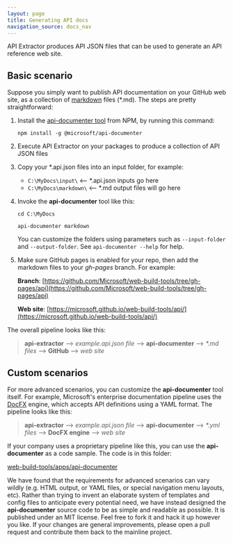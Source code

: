 ```yaml
---
layout: page
title: Generating API docs
navigation_source: docs_nav
---
```



API Extractor produces API JSON files that can be used to generate an API reference web site.

## Basic scenario

Suppose you simply want to publish API documentation on your GitHub web site, as a collection of [markdown](https://en.wikipedia.org/wiki/Markdown) files (*.md). The steps are pretty straightforward:

1. Install the [api-documenter tool](https://www.npmjs.com/package/@microsoft/api-documenter) from NPM, by running this command:

    ```
    npm install -g @microsoft/api-documenter
    ```

2. Execute API Extractor on your packages to produce a collection of API JSON files

3. Copy your *.api.json files into an input folder, for example:

   - `C:\MyDocs\input\`      <-- *.api.json inputs go here
   - `C:\MyDocs\markdown\`   <-- *.md output files will go here

4. Invoke the **api-documenter** tool like this:

    ```
    cd C:\MyDocs

    api-documenter markdown
    ```

   You can customize the folders using parameters such as `--input-folder` and `--output-folder`.  See `api-documenter --help` for help.

5. Make sure GitHub pages is enabled for your repo, then add the markdown files to your *gh-pages* branch.  For example:

   **Branch**: [https://github.com/Microsoft/web-build-tools/tree/gh-pages/api](https://github.com/Microsoft/web-build-tools/tree/gh-pages/api)

   **Web site**: [https://microsoft.github.io/web-build-tools/api/](https://microsoft.github.io/web-build-tools/api/)


The overall pipeline looks like this:

> **api-extractor** --> *example.api.json file* --> **api-documenter** --> *\*.md files* --> **GitHub** --> *web site*


## Custom scenarios

For more advanced scenarios, you can customize the **api-documenter** tool itself.  For example, Microsoft's enterprise documentation pipeline uses the [DocFX](https://github.com/dotnet/docfx) engine, which accepts API definitions using a YAML format.  The pipeline looks like this:

> **api-extractor** --> *example.api.json file* --> **api-documenter** --> *\*.yml files* --> **DocFX engine** --> *web site*

If your company uses a proprietary pipeline like this, you can use the **api-documenter** as a code sample.  The code is in this folder:

   [web-build-tools/apps/api-documenter](https://github.com/Microsoft/web-build-tools/tree/master/apps/api-documenter)

We have found that the requirements for advanced scenarios can vary wildly (e.g. HTML output, or YAML files, or special navigation menu layouts, etc).  Rather than trying to invent an elaborate system of templates and config files to anticipate every potential need, we have instead designed the **api-documenter** source code to be as simple and readable as possible.  It is published under an MIT license.  Feel free to fork it and hack it up however you like.  If your changes are general improvements, please open a pull request and contribute them back to the mainline project.

